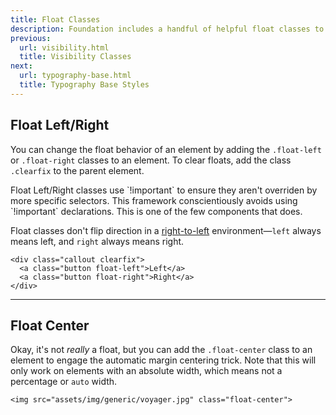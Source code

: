 ```yaml
---
title: Float Classes
description: Foundation includes a handful of helpful float classes to add common positioning behaviors to elements.
previous:
  url: visibility.html
  title: Visibility Classes
next:
  url: typography-base.html
  title: Typography Base Styles
---
```


## Float Left/Right

You can change the float behavior of an element by adding the `.float-left` or `.float-right` classes to an element. To clear floats, add the class `.clearfix` to the parent element.

<div class="callout primary">
  <p>Float Left/Right classes use `!important` to ensure they aren't overriden by more specific selectors. This framework conscientiously avoids using `!important` declarations. This is one of the few components that does.</p>
</div>

<div class="warning callout">
  <p>Float classes don't flip direction in a <a href="rtl.html">right-to-left</a> environment&mdash;<code>left</code> always means left, and <code>right</code> always means right.</p>
</div>

```html_example
<div class="callout clearfix">
  <a class="button float-left">Left</a>
  <a class="button float-right">Right</a>
</div>
```

---

## Float Center

Okay, it's not *really* a float, but you can add the `.float-center` class to an element to engage the automatic margin centering trick. Note that this will only work on elements with an absolute width, which means not a percentage or `auto` width.

```html_example
<img src="assets/img/generic/voyager.jpg" class="float-center">
```
